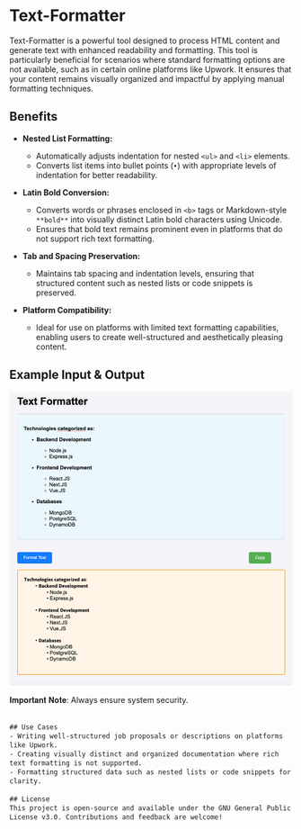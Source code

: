 # Text-Formatter

Text-Formatter is a powerful tool designed to process HTML content and generate text with enhanced readability and formatting. This tool is particularly beneficial for scenarios where standard formatting options are not available, such as in certain online platforms like Upwork. It ensures that your content remains visually organized and impactful by applying manual formatting techniques.

## Benefits

- **Nested List Formatting:**
  - Automatically adjusts indentation for nested `<ul>` and `<li>` elements.
  - Converts list items into bullet points (`•`) with appropriate levels of indentation for better readability.
  
- **Latin Bold Conversion:**
  - Converts words or phrases enclosed in `<b>` tags or Markdown-style `**bold**` into visually distinct Latin bold characters using Unicode.
  - Ensures that bold text remains prominent even in platforms that do not support rich text formatting.

- **Tab and Spacing Preservation:**
  - Maintains tab spacing and indentation levels, ensuring that structured content such as nested lists or code snippets is preserved.

- **Platform Compatibility:**
  - Ideal for use on platforms with limited text formatting capabilities, enabling users to create well-structured and aesthetically pleasing content.

## Example Input & Output
![Example Screenshot](assets/formatter-example.png)

𝐈𝐦𝐩𝐨𝐫𝐭𝐚𝐧𝐭 𝐍𝐨𝐭𝐞: Always ensure system security.
```

## Use Cases
- Writing well-structured job proposals or descriptions on platforms like Upwork.
- Creating visually distinct and organized documentation where rich text formatting is not supported.
- Formatting structured data such as nested lists or code snippets for clarity.

## License
This project is open-source and available under the GNU General Public License v3.0. Contributions and feedback are welcome!

